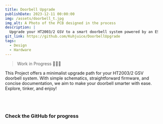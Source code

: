```yaml
---
title: Doorbell Upgrade
publishDate: 2023-12-11 00:00:00
img: /assets/doorbell_t.jpg
img_alt: A Photo of the PCB designed in the process
description: |
  Upgrade your HT2003/2 GSV to a smart doorbell system powered by an ESP32-S microcontroller.
git_link: https://github.com/Kuhjuice/DoorbellUpgrade
tags:
  - Design
  - Hardware
---
```

>Work in Progress 👨🏻‍💻

This Project offers a minimalist upgrade path for your HT2003/2 GSV doorbell system. With simple schematics, straightforward firmware, and concise documentation, we aim to make your doorbell smarter with ease. Explore, tinker, and enjoy!
<br>
<br>
<br>
<br>

### Check the GitHub for progress